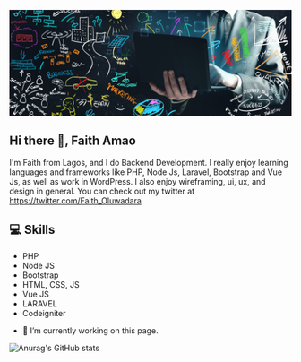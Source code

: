 ![Backend Developer](https://github.com/faithhub/faithhub/blob/main/faithhub-github-banner.jpg)
## Hi there 👋, Faith Amao
I'm Faith from Lagos, and I do Backend Development. I really enjoy learning languages and frameworks like PHP, Node Js, Laravel, Bootstrap and Vue Js, as well as work in WordPress. I also enjoy wireframing, ui, ux, and design in general. You can check out my twitter at https://twitter.com/Faith_Oluwadara
## :computer: Skills
* PHP
* Node JS
* Bootstrap
* HTML, CSS, JS
* Vue JS
* LARAVEL
* Codeigniter

- 🔭 I’m currently working on this page. 

![Anurag's GitHub stats](https://github-readme-stats.vercel.app/api?username=faithhub&show_icons=true&theme=dark)


